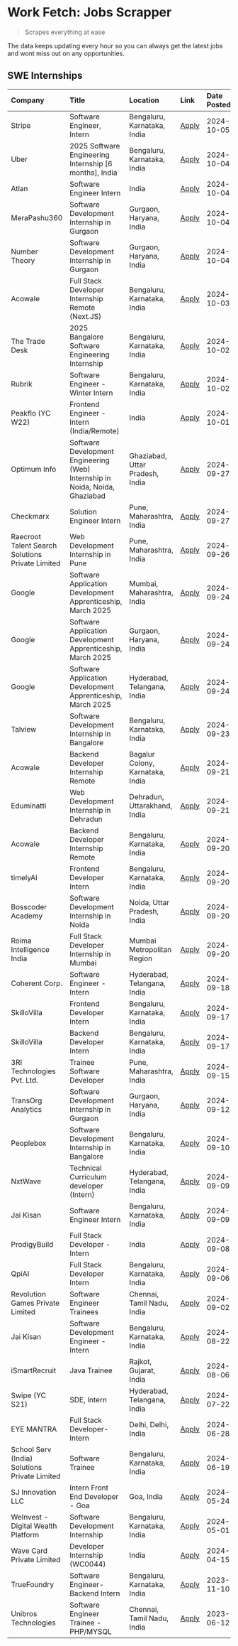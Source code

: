 # Work Fetch: Jobs Scrapper
> Scrapes everything at ease

The data keeps updating every hour so you can always get the latest jobs and wont miss out on any opportunities.

## SWE Internships
<!--START_SECTION:workfetch-->
| Company                                          | Title                                                                        | Location                         | Link                                                                                                                                                                                                                                            | Date Posted   |
|:-------------------------------------------------|:-----------------------------------------------------------------------------|:---------------------------------|:------------------------------------------------------------------------------------------------------------------------------------------------------------------------------------------------------------------------------------------------|:--------------|
| Stripe                                           | Software Engineer, Intern                                                    | Bengaluru, Karnataka, India      | [Apply](https://in.linkedin.com/jobs/view/software-engineer-intern-at-stripe-4008214242?position=5&pageNum=0&refId=au9dROftfeiD65rzIpcA3w%3D%3D&trackingId=2VbOaAHzXVTpBARabNw7og%3D%3D)                                                        | 2024-10-05    |
| Uber                                             | 2025 Software Engineering Internship [6 months], India                       | Bengaluru, Karnataka, India      | [Apply](https://in.linkedin.com/jobs/view/2025-software-engineering-internship-6-months-india-at-uber-4043151908?position=9&pageNum=0&refId=au9dROftfeiD65rzIpcA3w%3D%3D&trackingId=%2FkzfGwvve4DN1%2FvDDIzF0g%3D%3D)                           | 2024-10-04    |
| Atlan                                            | Software Engineer Intern                                                     | India                            | [Apply](https://in.linkedin.com/jobs/view/software-engineer-intern-at-atlan-4040478822?position=24&pageNum=0&refId=au9dROftfeiD65rzIpcA3w%3D%3D&trackingId=DrD24YETM0s0crBuWgYSAA%3D%3D)                                                        | 2024-10-04    |
| MeraPashu360                                     | Software Development Internship in Gurgaon                                   | Gurgaon, Haryana, India          | [Apply](https://in.linkedin.com/jobs/view/software-development-internship-in-gurgaon-at-merapashu360-4042419113?position=31&pageNum=0&refId=au9dROftfeiD65rzIpcA3w%3D%3D&trackingId=mshsCf2urnXyNe2241%2FDWw%3D%3D)                             | 2024-10-04    |
| Number Theory                                    | Software Development Internship in Gurgaon                                   | Gurgaon, Haryana, India          | [Apply](https://in.linkedin.com/jobs/view/software-development-internship-in-gurgaon-at-number-theory-4042414715?position=40&pageNum=0&refId=au9dROftfeiD65rzIpcA3w%3D%3D&trackingId=RdoPjxpu4jSzWNozsnbx0g%3D%3D)                              | 2024-10-04    |
| Acowale                                          | Full Stack Developer Internship Remote (Next.JS)                             | Bengaluru, Karnataka, India      | [Apply](https://in.linkedin.com/jobs/view/full-stack-developer-internship-remote-next-js-at-acowale-4041816227?position=52&pageNum=0&refId=au9dROftfeiD65rzIpcA3w%3D%3D&trackingId=gbnkB0Ve%2FtxPGn2AKF2mIA%3D%3D)                              | 2024-10-03    |
| The Trade Desk                                   | 2025 Bangalore Software Engineering Internship                               | Bengaluru, Karnataka, India      | [Apply](https://in.linkedin.com/jobs/view/2025-bangalore-software-engineering-internship-at-the-trade-desk-3987456531?position=14&pageNum=0&refId=au9dROftfeiD65rzIpcA3w%3D%3D&trackingId=svkQrGDD%2FHWODXYz0%2Bof1g%3D%3D)                     | 2024-10-02    |
| Rubrik                                           | Software Engineer - Winter Intern                                            | Bengaluru, Karnataka, India      | [Apply](https://in.linkedin.com/jobs/view/software-engineer-winter-intern-at-rubrik-4006567784?position=19&pageNum=0&refId=au9dROftfeiD65rzIpcA3w%3D%3D&trackingId=qKmdEE2ADYkvkitzGzVngQ%3D%3D)                                                | 2024-10-02    |
| Peakflo (YC W22)                                 | Frontend Engineer - Intern (India/Remote)                                    | India                            | [Apply](https://in.linkedin.com/jobs/view/frontend-engineer-intern-india-remote-at-peakflo-yc-w22-4037729755?position=17&pageNum=0&refId=au9dROftfeiD65rzIpcA3w%3D%3D&trackingId=CsA%2F4ZpkFOA0JqbW2vt8UA%3D%3D)                                | 2024-10-01    |
| Optimum Info                                     | Software Development Engineering (Web) Internship in Noida, Noida, Ghaziabad | Ghaziabad, Uttar Pradesh, India  | [Apply](https://in.linkedin.com/jobs/view/software-development-engineering-web-internship-in-noida-noida-ghaziabad-at-optimum-info-4037041629?position=7&pageNum=0&refId=au9dROftfeiD65rzIpcA3w%3D%3D&trackingId=VeKbw9OtzH5KwDvRhv3bNw%3D%3D)  | 2024-09-27    |
| Checkmarx                                        | Solution Engineer Intern                                                     | Pune, Maharashtra, India         | [Apply](https://in.linkedin.com/jobs/view/solution-engineer-intern-at-checkmarx-4036405936?position=57&pageNum=0&refId=au9dROftfeiD65rzIpcA3w%3D%3D&trackingId=OdGe6jmC%2F7SD25k%2BZTmlfw%3D%3D)                                                | 2024-09-27    |
| Raecroot Talent Search Solutions Private Limited | Web Development Internship in Pune                                           | Pune, Maharashtra, India         | [Apply](https://in.linkedin.com/jobs/view/web-development-internship-in-pune-at-raecroot-talent-search-solutions-private-limited-4034584677?position=48&pageNum=0&refId=au9dROftfeiD65rzIpcA3w%3D%3D&trackingId=i%2F1JMfAHT0lvioAnvWNV3g%3D%3D) | 2024-09-26    |
| Google                                           | Software Application Development Apprenticeship, March 2025                  | Mumbai, Maharashtra, India       | [Apply](https://in.linkedin.com/jobs/view/software-application-development-apprenticeship-march-2025-at-google-4032958573?position=2&pageNum=0&refId=au9dROftfeiD65rzIpcA3w%3D%3D&trackingId=4tj3OROYTtxfFy4jMuju6Q%3D%3D)                      | 2024-09-24    |
| Google                                           | Software Application Development Apprenticeship, March 2025                  | Gurgaon, Haryana, India          | [Apply](https://in.linkedin.com/jobs/view/software-application-development-apprenticeship-march-2025-at-google-4032958554?position=3&pageNum=0&refId=au9dROftfeiD65rzIpcA3w%3D%3D&trackingId=jdmDylU7WF9RkVXBrWdGlw%3D%3D)                      | 2024-09-24    |
| Google                                           | Software Application Development Apprenticeship, March 2025                  | Hyderabad, Telangana, India      | [Apply](https://in.linkedin.com/jobs/view/software-application-development-apprenticeship-march-2025-at-google-4032957528?position=4&pageNum=0&refId=au9dROftfeiD65rzIpcA3w%3D%3D&trackingId=M%2FT8d%2FynU7tujpa5FFLHTA%3D%3D)                  | 2024-09-24    |
| Talview                                          | Software Development Internship in Bangalore                                 | Bengaluru, Karnataka, India      | [Apply](https://in.linkedin.com/jobs/view/software-development-internship-in-bangalore-at-talview-4033703077?position=11&pageNum=0&refId=au9dROftfeiD65rzIpcA3w%3D%3D&trackingId=Yn64bV4z0tQyHmfW7QYm%2FA%3D%3D)                                | 2024-09-23    |
| Acowale                                          | Backend Developer Internship Remote                                          | Bagalur Colony, Karnataka, India | [Apply](https://in.linkedin.com/jobs/view/backend-developer-internship-remote-at-acowale-4030088707?position=18&pageNum=0&refId=au9dROftfeiD65rzIpcA3w%3D%3D&trackingId=dxzPYp1cbX055NekU6sozg%3D%3D)                                           | 2024-09-21    |
| Eduminatti                                       | Web Development Internship in Dehradun                                       | Dehradun, Uttarakhand, India     | [Apply](https://in.linkedin.com/jobs/view/web-development-internship-in-dehradun-at-eduminatti-4032105381?position=27&pageNum=0&refId=au9dROftfeiD65rzIpcA3w%3D%3D&trackingId=FkHl4tbBVOl0SPUkGJ%2F5fQ%3D%3D)                                   | 2024-09-21    |
| Acowale                                          | Backend Developer Internship Remote                                          | Bengaluru, Karnataka, India      | [Apply](https://in.linkedin.com/jobs/view/backend-developer-internship-remote-at-acowale-4030975489?position=10&pageNum=0&refId=au9dROftfeiD65rzIpcA3w%3D%3D&trackingId=v2EjqIHKAFHejGTOIgyXBg%3D%3D)                                           | 2024-09-20    |
| timelyAI                                         | Frontend Developer Intern                                                    | Bengaluru, Karnataka, India      | [Apply](https://in.linkedin.com/jobs/view/frontend-developer-intern-at-timelyai-4030925040?position=15&pageNum=0&refId=au9dROftfeiD65rzIpcA3w%3D%3D&trackingId=6gmUNokzYdJtnmH1trsIZQ%3D%3D)                                                    | 2024-09-20    |
| Bosscoder Academy                                | Software Development Internship in Noida                                     | Noida, Uttar Pradesh, India      | [Apply](https://in.linkedin.com/jobs/view/software-development-internship-in-noida-at-bosscoder-academy-4031161323?position=16&pageNum=0&refId=au9dROftfeiD65rzIpcA3w%3D%3D&trackingId=bFPDU2u40oXZqHakJt3Osg%3D%3D)                            | 2024-09-20    |
| Roima Intelligence India                         | Full Stack Developer Internship in Mumbai                                    | Mumbai Metropolitan Region       | [Apply](https://in.linkedin.com/jobs/view/full-stack-developer-internship-in-mumbai-at-roima-intelligence-india-4031159544?position=53&pageNum=0&refId=au9dROftfeiD65rzIpcA3w%3D%3D&trackingId=4CDcPoCcOzcPbvsJDuC18w%3D%3D)                    | 2024-09-20    |
| Coherent Corp.                                   | Software Engineer - Intern                                                   | Hyderabad, Telangana, India      | [Apply](https://in.linkedin.com/jobs/view/software-engineer-intern-at-coherent-corp-4029132427?position=21&pageNum=0&refId=au9dROftfeiD65rzIpcA3w%3D%3D&trackingId=LSxvPKuxL3ye8N2XlXsZcA%3D%3D)                                                | 2024-09-18    |
| SkilloVilla                                      | Frontend Developer Intern                                                    | Bengaluru, Karnataka, India      | [Apply](https://in.linkedin.com/jobs/view/frontend-developer-intern-at-skillovilla-4025873510?position=8&pageNum=0&refId=au9dROftfeiD65rzIpcA3w%3D%3D&trackingId=0IhUos1t6849c9mMr7CWbg%3D%3D)                                                  | 2024-09-17    |
| SkilloVilla                                      | Backend Developer Intern                                                     | Bengaluru, Karnataka, India      | [Apply](https://in.linkedin.com/jobs/view/backend-developer-intern-at-skillovilla-4025860894?position=12&pageNum=0&refId=au9dROftfeiD65rzIpcA3w%3D%3D&trackingId=eT3%2BUse6IIrEBmlIWv15Nw%3D%3D)                                                | 2024-09-17    |
| 3RI Technologies Pvt. Ltd.                       | Trainee  Software Developer                                                  | Pune, Maharashtra, India         | [Apply](https://in.linkedin.com/jobs/view/trainee-software-developer-at-3ri-technologies-pvt-ltd-4026688364?position=28&pageNum=0&refId=au9dROftfeiD65rzIpcA3w%3D%3D&trackingId=RcUfYvpg6B8X39fL6eZflQ%3D%3D)                                   | 2024-09-15    |
| TransOrg Analytics                               | Software Development Internship in Gurgaon                                   | Gurgaon, Haryana, India          | [Apply](https://in.linkedin.com/jobs/view/software-development-internship-in-gurgaon-at-transorg-analytics-4024791052?position=58&pageNum=0&refId=au9dROftfeiD65rzIpcA3w%3D%3D&trackingId=Au4b8nMKuTQYGdC%2BuCHoow%3D%3D)                       | 2024-09-12    |
| Peoplebox                                        | Software Development Internship in Bangalore                                 | Bengaluru, Karnataka, India      | [Apply](https://in.linkedin.com/jobs/view/software-development-internship-in-bangalore-at-peoplebox-4022411601?position=13&pageNum=0&refId=au9dROftfeiD65rzIpcA3w%3D%3D&trackingId=Y5gDhZ72k2gSjEESUzgKGg%3D%3D)                                | 2024-09-10    |
| NxtWave                                          | Technical Curriculum developer (Intern)                                      | Hyderabad, Telangana, India      | [Apply](https://in.linkedin.com/jobs/view/technical-curriculum-developer-intern-at-nxtwave-4020462207?position=36&pageNum=0&refId=au9dROftfeiD65rzIpcA3w%3D%3D&trackingId=Yuq7GClem%2BiC1Tf17Bd9ow%3D%3D)                                       | 2024-09-09    |
| Jai Kisan                                        | Software Engineer Intern                                                     | Bengaluru, Karnataka, India      | [Apply](https://in.linkedin.com/jobs/view/software-engineer-intern-at-jai-kisan-4024075360?position=38&pageNum=0&refId=au9dROftfeiD65rzIpcA3w%3D%3D&trackingId=D9U7wwOMLosUUIGKnLqghg%3D%3D)                                                    | 2024-09-09    |
| ProdigyBuild                                     | Full Stack Developer - Intern                                                | India                            | [Apply](https://in.linkedin.com/jobs/view/full-stack-developer-intern-at-prodigybuild-4019591942?position=49&pageNum=0&refId=au9dROftfeiD65rzIpcA3w%3D%3D&trackingId=AP9WYcKn%2BiDyeeEdQtf8gQ%3D%3D)                                            | 2024-09-08    |
| QpiAI                                            | Full Stack Developer Intern                                                  | Bengaluru, Karnataka, India      | [Apply](https://in.linkedin.com/jobs/view/full-stack-developer-intern-at-qpiai-4017395346?position=32&pageNum=0&refId=au9dROftfeiD65rzIpcA3w%3D%3D&trackingId=e2wRnoLwXl2R%2BT%2FW3UhTGg%3D%3D)                                                 | 2024-09-06    |
| Revolution Games Private Limited                 | Software Engineer Trainees                                                   | Chennai, Tamil Nadu, India       | [Apply](https://in.linkedin.com/jobs/view/software-engineer-trainees-at-revolution-games-private-limited-4015912927?position=30&pageNum=0&refId=au9dROftfeiD65rzIpcA3w%3D%3D&trackingId=12QTYatZHoFzrxuQ2cTIAw%3D%3D)                           | 2024-09-02    |
| Jai Kisan                                        | Software Development Engineer - Intern                                       | Bengaluru, Karnataka, India      | [Apply](https://in.linkedin.com/jobs/view/software-development-engineer-intern-at-jai-kisan-4027288169?position=26&pageNum=0&refId=au9dROftfeiD65rzIpcA3w%3D%3D&trackingId=cmnuc4ou14Qc3V%2BfgJNLaA%3D%3D)                                      | 2024-08-22    |
| iSmartRecruit                                    | Java Trainee                                                                 | Rajkot, Gujarat, India           | [Apply](https://in.linkedin.com/jobs/view/java-trainee-at-ismartrecruit-3992301825?position=33&pageNum=0&refId=au9dROftfeiD65rzIpcA3w%3D%3D&trackingId=BL21jI2aPnNNxWTr9i%2BJSA%3D%3D)                                                          | 2024-08-06    |
| Swipe (YC S21)                                   | SDE, Intern                                                                  | Hyderabad, Telangana, India      | [Apply](https://in.linkedin.com/jobs/view/sde-intern-at-swipe-yc-s21-3980368092?position=41&pageNum=0&refId=au9dROftfeiD65rzIpcA3w%3D%3D&trackingId=dFX2O7%2BiFnfBVBdfpjdJug%3D%3D)                                                             | 2024-07-22    |
| EYE MANTRA                                       | Full Stack Developer- Intern                                                 | Delhi, Delhi, India              | [Apply](https://in.linkedin.com/jobs/view/full-stack-developer-intern-at-eye-mantra-3960988037?position=50&pageNum=0&refId=au9dROftfeiD65rzIpcA3w%3D%3D&trackingId=aiPZghz9L%2FoigUhHe0vwDQ%3D%3D)                                              | 2024-06-28    |
| School Serv (India) Solutions Private Limited    | Software Trainee                                                             | Bengaluru, Karnataka, India      | [Apply](https://in.linkedin.com/jobs/view/software-trainee-at-school-serv-india-solutions-private-limited-3953917603?position=46&pageNum=0&refId=au9dROftfeiD65rzIpcA3w%3D%3D&trackingId=JXZiCiCeXw9hebNzKqccAQ%3D%3D)                          | 2024-06-19    |
| SJ Innovation LLC                                | Intern Front End Developer - Goa                                             | Goa, India                       | [Apply](https://in.linkedin.com/jobs/view/intern-front-end-developer-goa-at-sj-innovation-llc-3931678611?position=22&pageNum=0&refId=au9dROftfeiD65rzIpcA3w%3D%3D&trackingId=uoHr1bk2kKnLAOk2BYECzg%3D%3D)                                      | 2024-05-24    |
| WeInvest - Digital Wealth Platform               | Software Development Internship                                              | Bengaluru, Karnataka, India      | [Apply](https://in.linkedin.com/jobs/view/software-development-internship-at-weinvest-digital-wealth-platform-3912867225?position=6&pageNum=0&refId=au9dROftfeiD65rzIpcA3w%3D%3D&trackingId=tuRv2IP9wH%2BrbA2CViYz8w%3D%3D)                     | 2024-05-01    |
| Wave Card Private Limited                        | Developer Internship (WC0044)                                                | India                            | [Apply](https://in.linkedin.com/jobs/view/developer-internship-wc0044-at-wave-card-private-limited-3900079966?position=47&pageNum=0&refId=au9dROftfeiD65rzIpcA3w%3D%3D&trackingId=yTg7D4m6aA%2FfuPiL%2B%2Fjs%2FQ%3D%3D)                         | 2024-04-15    |
| TrueFoundry                                      | Software Engineer-Backend Intern                                             | Bengaluru, Karnataka, India      | [Apply](https://in.linkedin.com/jobs/view/software-engineer-backend-intern-at-truefoundry-3779508170?position=45&pageNum=0&refId=au9dROftfeiD65rzIpcA3w%3D%3D&trackingId=N9gfqAtLRZCm4EqkdUqD2A%3D%3D)                                          | 2023-11-10    |
| Unibros Technologies                             | Software Engineer Trainee - PHP/MYSQL                                        | Chennai, Tamil Nadu, India       | [Apply](https://in.linkedin.com/jobs/view/software-engineer-trainee-php-mysql-at-unibros-technologies-3656599241?position=39&pageNum=0&refId=au9dROftfeiD65rzIpcA3w%3D%3D&trackingId=U%2FiKvdED4KHjV5zWs9GVOw%3D%3D)                            | 2023-06-12    |
<!--END_SECTION:workfetch-->
